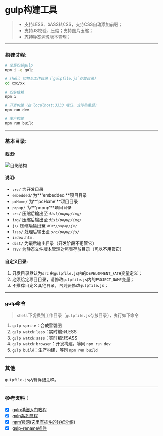 # gulp构建工具
> * 支持LESS、SASS转CSS，支持CSS自动添加前缀；
> * 支持JS校验、压缩；支持图片压缩；
> * 支持静态资源版本管理；

---
### 构建过程:
``` bash
# 全局安装gulp
npm i -g gulp

# shell 切换至工作目录（`gulpfile.js`存放目录）
cd xxx/xx

# 安装依赖
npm i

# 开发构建（在 localhost:3333 端口、支持热重启）
npm run dev

# 生产构建
npm run build
```

---
### 基本目录:
#### 截图:
![目录结构](https://github.com/no-nothing/gulp/blob/master/README/catalogue.jpg) 

#### 说明:
- `src/` 为开发目录 
 - `embedded/` 为**'embedded'**项目目录
 - `pcHome/` 为**'pcHome'**项目目录
 - `popup/` 为**'popup'**项目目录
 - `css/` 压缩后输出至 *`dist/popup/img/`*
 - `img/` 压缩后输出至 *`dist/popup/img/`*
 - `js/` 压缩后输出至 *`dist/popup/js/`*
 - `less/` 处理后输出至 *`src/popup/js/`*
 - `index.html`
- `dist/` 为最后输出目录（开发阶段不用管它）
- `rev/` 为静态文件版本管理对照表存放目录（可以不用管它）

#### 自定义目录:
1. 开发目录默认为`src`,由`gulpfile.js`内的`DEVELOPMENT_PATH`变量定义；
2. 必须给定项目目录，请修改`gulpfile.js`内的`PROJECT_NAME`变量；
3. 不推荐自定义其他目录，否则要修改`gulpfile.js`；

---
### gulp命令
> `shell`下切换到工作目录（`gulpfile.js`存放目录），执行如下命令

1. `gulp sprite`：合成雪碧图
2. `gulp watch:less`：实时编译LESS
3. `gulp watch:sass`：实时编译SASS
4. `gulp watch:browser`：开发构建，等同 `npm run dev`
5. `gulp build`：生产构建，等同 `npm run build`

---
### 其他:
`gulpfile.js`内有详细注释。

---
### 参考资料：
- [x] [gulp详细入门教程](http://www.ydcss.com/archives/18) 
- [x] [gulp系列教程](https://gold.xitu.io/entry/568f915700b0bca0ca22768e)
- [x] [npm官网(这里有插件的详细介绍)](https://www.npmjs.com/)
- [x] [gulp-rename插件](https://segmentfault.com/q/1010000006872625)
